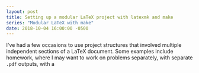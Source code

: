 ```yaml
---
layout: post
title: Setting up a modular LaTeX project with latexmk and make
series: "Modular LaTeX with make"
date: 2018-10-04 16:00:00 -0500
---
```

I've had a few occasions to use project structures that involved multiple independent sections of a 
LaTeX document. Some examples include homework, where I may want to work on problems separately,
with separate `.pdf` outputs, with a 
